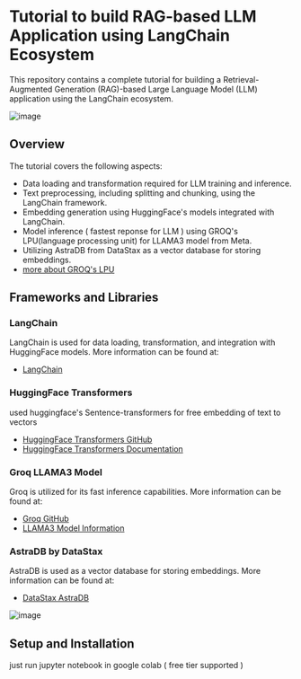 # Tutorial to build RAG-based LLM Application using LangChain Ecosystem

This repository contains a complete tutorial for building a Retrieval-Augmented Generation (RAG)-based Large Language Model (LLM) application using the LangChain ecosystem.

![image](https://github.com/Abhishekvidhate/TUTORIAL-RAG-based-LLM-APPs/assets/120262589/aafa95cf-1946-494e-ae4d-8e9f63027c88)

## Overview

The tutorial covers the following aspects:
- Data loading and transformation required for LLM training and inference.
- Text preprocessing, including splitting and chunking, using the LangChain framework.
- Embedding generation using HuggingFace's models integrated with LangChain.
- Model inference ( fastest reponse for LLM ) using GROQ's LPU(language processing unit) for LLAMA3 model from Meta.
- Utilizing AstraDB from DataStax as a vector database for storing embeddings.
- [more about GROQ's LPU](https://wow.groq.com/lpu-inference-engine/)

## Frameworks and Libraries

### LangChain
LangChain is used for data loading, transformation, and integration with HuggingFace models. More information can be found at:
- [LangChain](https://www.langchain.com/)

### HuggingFace Transformers
used huggingface's Sentence-transformers for free embedding of text to vectors
- [HuggingFace Transformers GitHub](https://github.com/huggingface/transformers)
- [HuggingFace Transformers Documentation](https://huggingface.co/transformers/)


### Groq LLAMA3 Model
Groq is utilized for its fast inference capabilities. More information can be found at:
- [Groq GitHub](https://groq.com/)
- [LLAMA3 Model Information](https://llama.meta.com/llama3/)


### AstraDB by DataStax
AstraDB is used as a vector database for storing embeddings. More information can be found at:
- [DataStax AstraDB](https://www.datastax.com/products/astra)

![image](https://github.com/Abhishekvidhate/TUTORIAL-RAG-based-LLM-APPs/assets/120262589/af350cd6-9163-4857-97ac-592f0b28493d)


## Setup and Installation
 just run jupyter notebook in google colab ( free tier supported )

